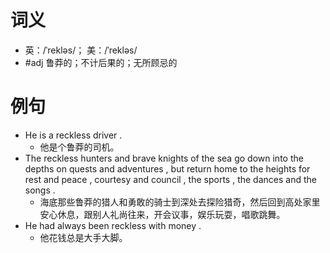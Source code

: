 # 词义
- 英：/ˈrekləs/； 美：/ˈrekləs/
- #adj 鲁莽的；不计后果的；无所顾忌的
# 例句
- He is a reckless driver .
	- 他是个鲁莽的司机。
- The reckless hunters and brave knights of the sea go down into the depths on quests and adventures , but return home to the heights for rest and peace , courtesy and council , the sports , the dances and the songs .
	- 海底那些鲁莽的猎人和勇敢的骑士到深处去探险猎奇，然后回到高处家里安心休息，跟别人礼尚往来，开会议事，娱乐玩耍，唱歌跳舞。
- He had always been reckless with money .
	- 他花钱总是大手大脚。
